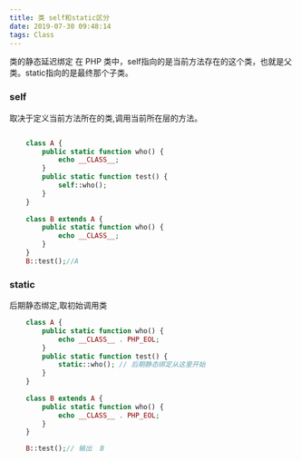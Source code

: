 ```yaml
---
title: 类 self和static区分
date: 2019-07-30 09:48:14
tags: Class
---
```


类的静态延迟绑定
在 PHP 类中，self指向的是当前方法存在的这个类，也就是父类。static指向的是最终那个子类。

### self
取决于定义当前方法所在的类,调用当前所在层的方法。


```php

    class A {
        public static function who() {
            echo __CLASS__;
        }
        public static function test() {
            self::who();
        }
    }
    
    class B extends A {
        public static function who() {
            echo __CLASS__;
        }
    }
    B::test();//A
```



### static

后期静态绑定,取初始调用类

    
```php
    class A {
        public static function who() {
            echo __CLASS__ . PHP_EOL;
        }
        public static function test() {
            static::who(); // 后期静态绑定从这里开始
        }
    }
    
    class B extends A {
        public static function who() {
            echo __CLASS__ . PHP_EOL;
        }
    }

    B::test();// 输出  B

```
    
    
    